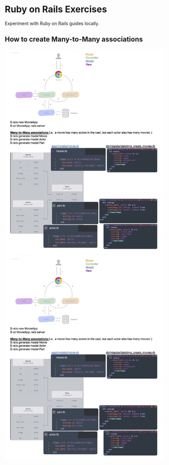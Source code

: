 # Ruby on Rails Exercises
Experiment with Ruby on Rails guides locally.

## How to create Many-to-Many associations
<p align="left">
  <img src="/_images/associations1.jpg" />
    <img src="/_images/associations1.jpg" />
</p>
